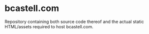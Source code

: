 # bcastell.com
Repository containing both source code thereof and the actual static HTML/assets required to host bcastell.com.
